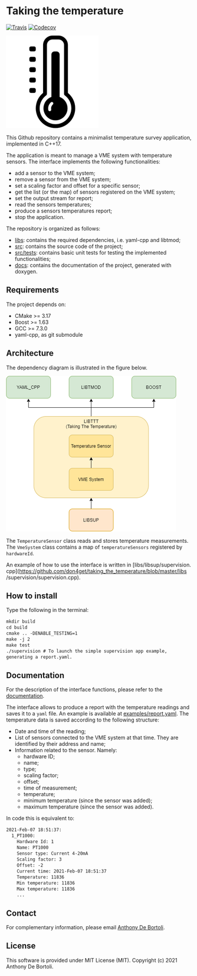 # Taking the temperature

[![Travis](https://travis-ci.org/don4get/taking_the_temperature.svg?branch=master)](https://travis-ci.org/don4get/taking_the_temperature)
[![Codecov](https://codecov.io/gh/don4get/taking_the_temperature/branch/master/graph/badge.svg?token=MQB9Z9L60D)](https://codecov.io/gh/don4get/taking_the_temperature)

![ThermometerIcon](https://raw.githubusercontent.com/don4get/taking_the_temperature/master/docs/figures/thermometer_icon_250.png)

This Github repository contains a minimalist temperature survey 
application, implemented in C++17.

The application is meant to manage a VME system with temperature sensors. 
The interface implements the following functionalities:
* add a sensor to the VME system;
* remove a sensor from the VME system;
* set a scaling factor and offset for a specific sensor;
* get the list (or the map) of sensors registered on the VME system;
* set the output stream for report;
* read the sensors temperatures;
* produce a sensors temperatures report;
* stop the application.

The repository is organized as follows:
* [libs](https://github.com/don4get/taking_the_temperature/blob/master/libs): contains the required dependencies, i.e. yaml-cpp and libtmod;
* [src](https://github.com/don4get/taking_the_temperature/blob/master/src): contains the source code of the project;
* [src/tests](https://github.com/don4get/taking_the_temperature/blob/master/src/tests): contains basic unit tests for testing the implemented functionalities;
* [docs](https://github.com/don4get/taking_the_temperature/blob/master/docs): contains the documentation of the project, generated with 
  doxygen.

## Requirements
The project depends on:
- CMake >= 3.17
- Boost >= 1.63
- GCC >= 7.3.0
- yaml-cpp, as git submodule

## Architecture
The dependency diagram is illustrated in the figure below.

![DependencyDiagram](https://github.com/don4get/taking_the_temperature/blob/master/docs/figures/ttt_dependency_diagram.png?raw=true)

The `TemperatureSensor` class reads and stores temperature measurements.
The `VmeSystem` class contains a map of `temperatureSensors` registered by 
`hardwareId`.

An example of how to use the interface is written in [libs/libsup/supervision.
cpp](https://github.com/don4get/taking_the_temperature/blob/master/libs
/supervision/supervision.cpp).


## How to install
Type the following in the terminal:
```
mkdir build
cd build
cmake .. -DENABLE_TESTING=1
make -j 2
make test
./supervision # To launch the simple supervision app example, generating a report.yaml.
```

## Documentation
For the description of the interface functions, please refer to the [documentation](https://don4get.github.io/taking_the_temperature/).

The interface allows to produce a report with the temperature readings and saves it to a `yaml` file. 
An example is available at [examples/report.yaml](https://github.com/don4get/taking_the_temperature/blob/master/examples/report.yaml).
The temperature data is saved according to the following structure:
* Date and time of the reading;
* List of sensors connected to the VME system at that time. They are identified by their address and name;
* Information related to the sensor. Namely:
  * hardware ID;
  * name;
  * type;
  * scaling factor;
  * offset;
  * time of measurement;
  * temperature;
  * minimum temperature (since the sensor was added);
  * maximum temperature (since the sensor was added).
  
In code this is equivalent to:
```
2021-Feb-07 18:51:37:
  1_PT1000:
    Hardware Id: 1
    Name: PT1000
    Sensor type: Current 4-20mA
    Scaling factor: 3
    Offset: -2
    Current time: 2021-Feb-07 18:51:37
    Temperature: 11836
    Min temperature: 11836
    Max temperature: 11836
    ...
```

## Contact
For complementary information, please email [Anthony De Bortoli](
mailto:anthony.debortoli@protonmail.com?subject=[Github]%20Taking%20the%20temperature).

## License
This software is provided under MIT License (MIT). Copyright (c) 2021 Anthony De Bortoli.
